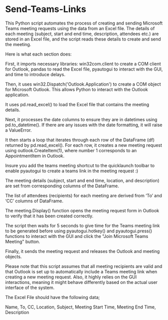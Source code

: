 # Send-Teams-Links
This Python script automates the process of creating and sending Microsoft Teams meeting requests using the data from an Excel file. The details of each meeting (subject, start and end time, description, attendees etc.) are stored in an Excel file, and the script reads these details to create and send the meeting.

Here is what each section does:

First, it imports necessary libraries: win32com.client to create a COM client for Outlook, pandas to read the Excel file, pyautogui to interact with the GUI, and time to introduce delays.

Then, it uses win32.Dispatch('Outlook.Application') to create a COM object for Microsoft Outlook. This allows Python to interact with the Outlook application.

It uses pd.read_excel() to load the Excel file that contains the meeting details.

Next, it processes the date columns to ensure they are in datetimes using pd.to_datetime(). If there are any issues with the date formatting, it will raise a ValueError.

It then starts a loop that iterates through each row of the DataFrame (df) returned by pd.read_excel(). For each row, it creates a new meeting request using outlook.CreateItem(1), where number 1 corresponds to an AppointmentItem in Outlook.

Insure you add the teams meeting shortcut to the quicklaunch toolbar to enable pyautogui to create a teams link in the meeting request :)

The meeting details (subject, start and end time, location, and description) are set from corresponding columns of the DataFrame.

The list of attendees (recipients) for each meeting are derived from ‘To’ and ‘CC’ columns of DataFrame.

The meeting.Display() function opens the meeting request form in Outlook to verify that it has been created correctly.

The script then waits for 5 seconds to give time for the Teams meeting link to be generated before using pyautogui.hotkey() and pyautogui.press() functions to interact with the GUI and click the "Join Microsoft Teams Meeting" button.

Finally, it sends the meeting request and releases the Outlook and meeting objects.

Please note that this script assumes that all meeting recipients are valid and that Outlook is set up to automatically include a Teams meeting link when creating a new meeting request. Also, it highly relies on the GUI interactions, meaning it might behave differently based on the actual user interface of the system.

The Excel File should have the following data;

Name,	To,	CC,	Location,	Subject,	Meeting Start Time,	Meeting End Time,	Description
